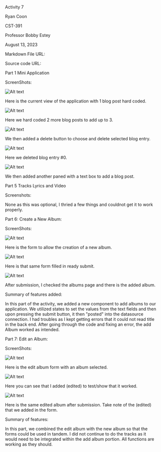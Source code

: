 Activity 7

Ryan Coon

CST-391

Professor Bobby Estey

August 13, 2023

Markdown File URL:

Source code URL:

Part 1 Mini Application

ScreenShots:

![Alt text](<Screenshot 2023-08-09 at 8.19.43 PM.png>)

Here is the current view of the application with 1 blog post hard coded.

![Alt text](<Screenshot 2023-08-09 at 8.22.38 PM.png>)

Here we hard coded 2 more blog posts to add up to 3.

![Alt text](<Screenshot 2023-08-09 at 8.24.25 PM.png>)

We then added a delete button to choose and delete selected blog entry.

![Alt text](<Screenshot 2023-08-09 at 8.28.17 PM.png>)

Here we deleted blog entry #0.

![Alt text](<Screenshot 2023-08-09 at 8.44.58 PM.png>)

We then added another paned with a text box to add a blog post.

Part 5 Tracks Lyrics and Video

Screenshots:

None as this was optional, I thried a few things and couldnot get it to work properly.

Part 6: Create a New Album:

ScreenShots:

![Alt text](<Screenshot 2023-08-13 at 1.31.49 PM.png>)

Here is the form to allow the creation of a new album.

![Alt text](<Screenshot 2023-08-13 at 1.32.52 PM.png>)

Here is that same form filled in ready submit.

![Alt text](<Screenshot 2023-08-13 at 1.33.04 PM.png>)

After submission, I checked the albums page and there is the added album.

Summary of features added:

In this part of the activity, we added a new component to add albums to our application. We utilized states to set the values from the text fields and then upon pressing the submit button, it then "posted" into the datasource connection. I had troubles as I kept getting errors that it could not read title in the back end. After going through the code and fixing an error, the add Album worked as intended.

Part 7: Edit an Album:

ScreenShots:

![Alt text](<Screenshot 2023-08-13 at 1.33.04 PM-1.png>)

Here is the edit album form with an album selected.

![Alt text](<Screenshot 2023-08-13 at 1.40.31 PM.png>)

Here you can see that I added (edited) to test/show that it worked.

![Alt text](<Screenshot 2023-08-13 at 1.40.47 PM.png>)

Here is the same edited album after submission. Take note of the (edited) that we added in the form.

Summary of features:

In this part, we combined the edit album with the new album so that the forms could be used in tandem. I did not continue to do the tracks as it would need to be integrated within the add album portion. All functions are working as they should.
